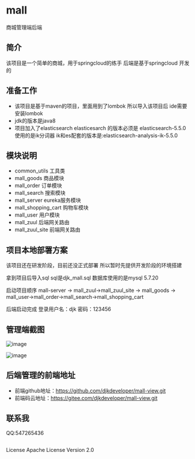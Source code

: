 # mall
商城管理端后端

## 简介
该项目是一个简单的商城，用于springcloud的练手 后端是基于springcloud 开发的

## 准备工作
- 该项目是基于maven的项目，里面用到了lombok  所以导入该项目后 ide需要安装lombok
- jdk的版本是java8
- 项目加入了elasticsearch elasticesarch 的版本必须是 elasticsearch-5.5.0 使用的是ik分词器  ik和es配套的版本是:elasticsearch-analysis-ik-5.5.0

## 模块说明
- common_utils 工具类
- mall_goods 商品模块
- mall_order 订单模块
- mall_search 搜索模块
- mall_server eureka服务模块
- mall_shopping_cart 购物车模块
- mall_user 用户模块
- mall_zuul 后端网关路由
- mall_zuul_site 前端网关路由


## 项目本地部署方案
该项目还在研发阶段，目前还没正式部署 所以暂时先提供开发阶段的环境搭建

拿到项目后导入sql  sql是djk_mall.sql 数据库使用的是mysql 5.7.20

启动项目顺序
mall-server -> mall_zuul->mall_zuul_site -> mall_goods -> mall_user->mall_order->mall_search->mall_shopping_cart

后端启动完成 登录用户名：djk  密码：123456

## 管理端截图

![image](https://raw.githubusercontent.com/djkdeveloper/mall/master/images/login.png)

![image](https://raw.githubusercontent.com/djkdeveloper/mall/master/images/desk.png)

## 后端管理的前端地址
- 前端github地址：https://github.com/djkdeveloper/mall-view.git
- 前端码云地址：https://gitee.com/djkdeveloper/mall-view.git

## 联系我
QQ:547265436

##
License
Apache License Version 2.0



